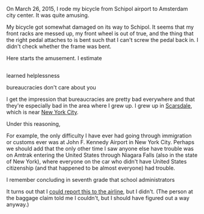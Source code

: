 On March 26, 2015, I rode my bicycle from Schipol airport to Amsterdam
city center. It was quite amusing.

My bicycle got somewhat damaged on its way to Schipol. It seems that
my front racks are messed up, my front wheel is out of true, and the
thing that the right pedal attaches to is bent such that I can't screw
the pedal back in. I didn't check whether the frame was bent.

Here starts the amusement. I estimate


## 
learned helplessness

bureaucracies don't care about you

I get the impression that bureaucracies are pretty bad everywhere and
that they're especially bad in the area where I grew up. I grew up in
[Scarsdale](http://en.wikipedia.org/wiki/Scarsdale,_New_York), which is
near [New York City](http://en.wikipedia.org/wiki/New_York_City).

Under this reasoning, 

For example, 
the only difficulty I have ever had going through immigration or customs
ever was at John F. Kennedy Airport in New York City. Perhaps we should
add that the only other time I saw anyone else have trouble was on Amtrak
entering the United States through Niagara Falls (also in the state of
New York), where everyone on the
car who didn't have United States citizenship (and that happened to be
almost everyone) had trouble.

I remember concluding in seventh grade that school administrators

It turns out that I
[could report this to the airline](http://www.norwegian.com/en/customer-services/travel-information/baggage-/baggage-handling/), but I didn't.
(The person at the baggage claim told me I couldn't, but I should have
figured out a way anyway.)
